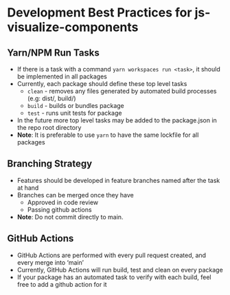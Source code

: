 # Development Best Practices for js-visualize-components

## Yarn/NPM Run Tasks
* If there is a task with a command `yarn workspaces run <task>`, it should be implemented in all packages
* Currently, each package should define these top level tasks
  * `clean` - removes any files generated by automated build processes (e.g: dist/, build/)
  * `build` - builds or bundles package
  * `test` - runs unit tests for package
* In the future more top level tasks may be added to the package.json in the repo root directory
* **Note**: It is preferable to use `yarn` to have the same lockfile for all packages

## Branching Strategy
* Features should be developed in feature branches named after the task at hand
* Branches can be merged once they have
  * Approved in code review
  * Passing github actions
* **Note**: Do not commit directly to main.

## GitHub Actions
* GitHub Actions are performed with every pull request created, and every merge into ‘main’
* Currently, GitHub Actions will run build, test and clean on every package
* If your package has an automated task to verify with each build, feel free to add a github action for it
